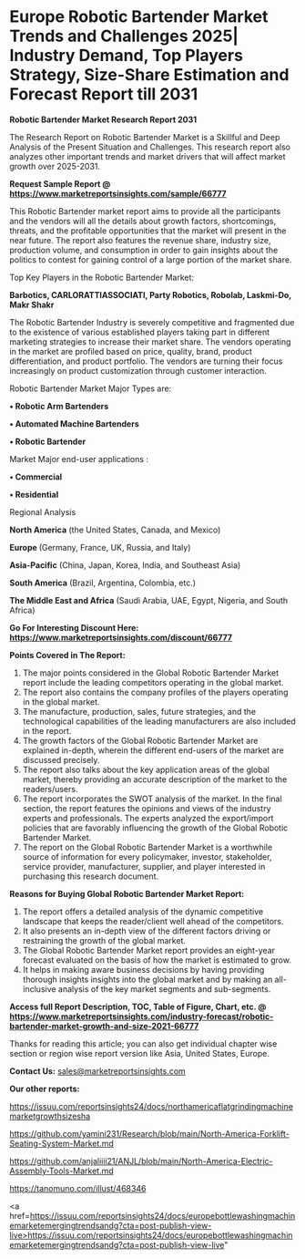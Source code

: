 # Europe Robotic Bartender Market Trends and Challenges 2025| Industry Demand, Top Players Strategy, Size-Share Estimation and Forecast Report till 2031

<strong>Robotic Bartender Market Research Report 2031</strong>

The Research Report on Robotic Bartender Market is a Skillful and Deep Analysis of the Present Situation and Challenges. This research report also analyzes other important trends and market drivers that will affect market growth over 2025-2031.

<strong>Request Sample Report @ <a href=https://www.marketreportsinsights.com/sample/66777>https://www.marketreportsinsights.com/sample/66777</a></strong>

This Robotic Bartender market report aims to provide all the participants and the vendors will all the details about growth factors, shortcomings, threats, and the profitable opportunities that the market will present in the near future. The report also features the revenue share, industry size, production volume, and consumption in order to gain insights about the politics to contest for gaining control of a large portion of the market share.

Top Key Players in the Robotic Bartender Market:

<strong>Barbotics, CARLORATTIASSOCIATI, Party Robotics, Robolab, Laskmi-Do, Makr Shakr</strong>

The Robotic Bartender Industry is severely competitive and fragmented due to the existence of various established players taking part in different marketing strategies to increase their market share. The vendors operating in the market are profiled based on price, quality, brand, product differentiation, and product portfolio. The vendors are turning their focus increasingly on product customization through customer interaction.

Robotic Bartender Market Major Types are:

<strong>• Robotic Arm Bartenders

• Automated Machine Bartenders

• Robotic Bartender</strong>

Market Major end-user applications :

<strong>• Commercial

• Residential</strong>

Regional Analysis

</u><strong><b>North America</b></strong> (the United States, Canada, and Mexico)

<strong><b>Europe </b></strong>(Germany, France, UK, Russia, and Italy)

<strong><b>Asia-Pacific</b></strong> (China, Japan, Korea, India, and Southeast Asia)

<strong><b>South America</b></strong> (Brazil, Argentina, Colombia, etc.)

<strong><b>The Middle East and Africa</b></strong> (Saudi Arabia, UAE, Egypt, Nigeria, and South Africa)

<strong>Go For Interesting Discount Here: <a href=https://www.marketreportsinsights.com/discount/66777>https://www.marketreportsinsights.com/discount/66777</a></strong>

<strong>Points Covered in The Report:</strong>
<ol>
  <li>The major points considered in the Global Robotic Bartender Market report include the leading competitors operating in the global market.</li>
  <li>The report also contains the company profiles of the players operating in the global market.</li>
  <li>The manufacture, production, sales, future strategies, and the technological capabilities of the leading manufacturers are also included in the report.</li>
  <li>The growth factors of the Global Robotic Bartender Market are explained in-depth, wherein the different end-users of the market are discussed precisely.</li>
  <li>The report also talks about the key application areas of the global market, thereby providing an accurate description of the market to the readers/users.</li>
  <li>The report incorporates the SWOT analysis of the market. In the final section, the report features the opinions and views of the industry experts and professionals. The experts analyzed the export/import policies that are favorably influencing the growth of the Global Robotic Bartender Market.</li>
  <li>The report on the Global Robotic Bartender Market is a worthwhile source of information for every policymaker, investor, stakeholder, service provider, manufacturer, supplier, and player interested in purchasing this research document.</li>
</ol>
<strong>Reasons for Buying Global Robotic Bartender Market Report:</strong>

<ol>
  <li>The report offers a detailed analysis of the dynamic competitive landscape that keeps the reader/client well ahead of the competitors.</li>
  <li>It also presents an in-depth view of the different factors driving or restraining the growth of the global market.</li>
  <li>The Global Robotic Bartender Market report provides an eight-year forecast evaluated on the basis of how the market is estimated to grow.</li>
  <li>It helps in making aware business decisions by having providing thorough insights insights into the global market and by making an all-inclusive analysis of the key market segments and sub-segments.</li>
</ol>
<strong>Access full Report Description, TOC, Table of Figure, Chart, etc. @ <a href=https://www.marketreportsinsights.com/industry-forecast/robotic-bartender-market-growth-and-size-2021-66777>https://www.marketreportsinsights.com/industry-forecast/robotic-bartender-market-growth-and-size-2021-66777</a></strong>


Thanks for reading this article; you can also get individual chapter wise section or region wise report version like Asia, United States, Europe.

<strong>Contact Us:</strong>
sales@marketreportsinsights.com

<strong>Our other reports:</strong>

<a href=https://issuu.com/reportsinsights24/docs/northamericaflatgrindingmachinemarketgrowthsizesha>https://issuu.com/reportsinsights24/docs/northamericaflatgrindingmachinemarketgrowthsizesha</a>

<a href=https://github.com/yamini231/Research/blob/main/North-America-Forklift-Seating-System-Market.md>https://github.com/yamini231/Research/blob/main/North-America-Forklift-Seating-System-Market.md</a>

<a href=https://github.com/anjaliiii21/ANJL/blob/main/North-America-Electric-Assembly-Tools-Market.md>https://github.com/anjaliiii21/ANJL/blob/main/North-America-Electric-Assembly-Tools-Market.md</a>

<a href=https://tanomuno.com/illust/468346>https://tanomuno.com/illust/468346</a>

<a href=https://issuu.com/reportsinsights24/docs/europebottlewashingmachinemarketemergingtrendsandg?cta=post-publish-view-live>https://issuu.com/reportsinsights24/docs/europebottlewashingmachinemarketemergingtrendsandg?cta=post-publish-view-live</a>"
